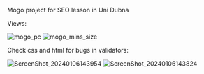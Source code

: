 Mogo project for SEO lesson in Uni Dubna

Views:


![mogo_pc](https://github.com/MurzilinSin/mogo/assets/74671784/a96487d4-e672-41c4-bf64-fe7046bdc3c1)
![mogo_mins_size](https://github.com/MurzilinSin/mogo/assets/74671784/7ceb948b-6112-4b28-ba99-131c9b7de122)

Check css and html for bugs in validators:


![ScreenShot_20240106143954](https://github.com/MurzilinSin/mogo/assets/74671784/0d962b2f-9fa9-426d-abe6-fec5024bb786)
![ScreenShot_20240106143824](https://github.com/MurzilinSin/mogo/assets/74671784/a5354059-f991-45fe-91c4-3ebbfbecac01)
